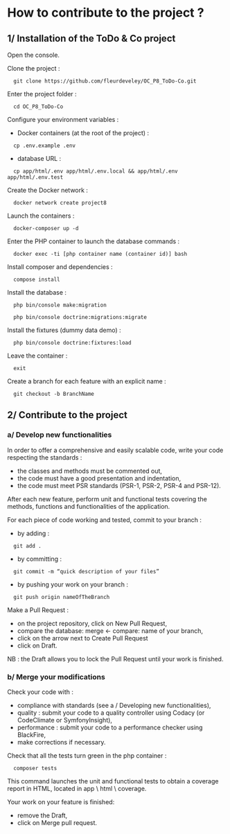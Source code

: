# How to contribute to the project ?

## 1/ Installation of the ToDo & Co project

Open the console.

Clone the project :
``` 
  git clone https://github.com/fleurdeveley/OC_P8_ToDo-Co.git
```

Enter the project folder :
``` 
  cd OC_P8_ToDo-Co
``` 

Configure your environment variables :
* Docker containers (at the root of the project) : 
``` 
  cp .env.example .env
``` 
* database URL : 
``` 
  cp app/html/.env app/html/.env.local && app/html/.env app/html/.env.test
``` 

Create the Docker network :
``` 
  docker network create project8
``` 

Launch the containers :
``` 
  docker-composer up -d
``` 

Enter the PHP container to launch the database commands :
``` 
  docker exec -ti [php container name (container id)] bash
``` 

Install composer and dependencies :
``` 
  compose install
``` 

Install the database :
``` 
  php bin/console make:migration
``` 
``` 
  php bin/console doctrine:migrations:migrate
``` 

Install the fixtures (dummy data demo) :
``` 
  php bin/console doctrine:fixtures:load
``` 

Leave the container :
``` 
  exit
``` 

Create a branch for each feature with an explicit name :
``` 
  git checkout -b BranchName
``` 

## 2/ Contribute to the project

### a/ Develop new functionalities

In order to offer a comprehensive and easily scalable code, write your code respecting the standards :
* the classes and methods must be commented out,
* the code must have a good presentation and indentation,
* the code must meet PSR standards (PSR-1, PSR-2, PSR-4 and PSR-12).

After each new feature, perform unit and functional tests covering the methods, functions and functionalities of the application.

For each piece of code working and tested, commit to your branch :
* by adding : 
``` 
  git add .
``` 
* by committing : 
``` 
  git commit -m “quick description of your files”
``` 
* by pushing your work on your branch : 
``` 
  git push origin nameOfTheBranch
``` 

Make a Pull Request :
* on the project repository, click on New Pull Request,
* compare the database: merge <- compare: name of your branch,
* click on the arrow next to Create Pull Request
* click on Draft.

NB : the Draft allows you to lock the Pull Request until your work is finished.

### b/ Merge your modifications

Check your code with :
* compliance with standards (see a / Developing new functionalities),
* quality : submit your code to a quality controller using Codacy (or CodeClimate or SymfonyInsight),
* performance : submit your code to a performance checker using BlackFire,
* make corrections if necessary. 

Check that all the tests turn green in the php container :
``` 
  composer tests
``` 
This command launches the unit and functional tests to obtain a coverage report in HTML, located in app \ html \ coverage.

Your work on your feature is finished:
* remove the Draft,
* click on Merge pull request.
